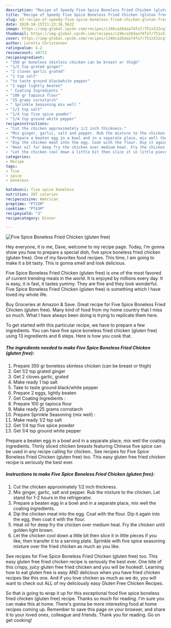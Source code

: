 ```yaml
---
description: "Recipe of Speedy Five Spice Boneless Fried Chicken (gluten free)"
title: "Recipe of Speedy Five Spice Boneless Fried Chicken (gluten free)"
slug: 43-recipe-of-speedy-five-spice-boneless-fried-chicken-gluten-free
date: 2020-10-15T21:23:36.562Z
image: https://img-global.cpcdn.com/recipes/c246ca26daa74fa7/751x532cq70/five-spice-boneless-fried-chicken-gluten-free-recipe-main-photo.jpg
thumbnail: https://img-global.cpcdn.com/recipes/c246ca26daa74fa7/751x532cq70/five-spice-boneless-fried-chicken-gluten-free-recipe-main-photo.jpg
cover: https://img-global.cpcdn.com/recipes/c246ca26daa74fa7/751x532cq70/five-spice-boneless-fried-chicken-gluten-free-recipe-main-photo.jpg
author: Loretta Christensen
ratingvalue: 4.2
reviewcount: 48713
recipeingredient:
- "350 gr boneless skinless chicken can be breast or thigh"
- "1/2 tsp grated ginger"
- "2 cloves garlic grated"
- "1 tsp salt"
- "to taste ground blackwhite pepper"
- "2 eggs lightly beaten"
- " Coating Ingredients "
- "100 gr tapioca flour"
- "25 grams cornstarch"
- " Sprinkle Seasoning mix well "
- "1/2 tsp salt"
- "1/4 tsp five spice powder"
- "1/4 tsp ground white pepper"
recipeinstructions:
- "Cut the chicken approximately 1/2 inch thickness."
- "Mix ginger, garlic, salt and pepper. Rub the mixture to the chicken. Let stand for 1-2 hours in the refrigerator."
- "Prepare a beaten egg in a bowl and in a separate place, mix well the coating ingredients."
- "Dip the chicken meat into the egg. Coat with the flour. Dip it again into the egg, then coat it with the flour."
- "Heat oil for deep fry the chicken over medium heat. Fry the chicken until golden light brown."
- "Let the chicken cool down a little bit then slice it in little pieces if you like, then transfer it to a serving plate. Sprinkle with five spice seasoning mixture over the fried chicken as much as you like."
categories:
- Recipe
tags:
- five
- spice
- boneless

katakunci: five spice boneless 
nutrition: 287 calories
recipecuisine: American
preptime: "PT25M"
cooktime: "PT43M"
recipeyield: "3"
recipecategory: Dinner

---
```



![Five Spice Boneless Fried Chicken (gluten free)](https://img-global.cpcdn.com/recipes/c246ca26daa74fa7/751x532cq70/five-spice-boneless-fried-chicken-gluten-free-recipe-main-photo.jpg)

Hey everyone, it is me, Dave, welcome to my recipe page. Today, I'm gonna show you how to prepare a special dish, five spice boneless fried chicken (gluten free). One of my favorites food recipes. This time, I am going to make it a bit tasty. This is gonna smell and look delicious.

Five Spice Boneless Fried Chicken (gluten free) is one of the most favored of current trending meals in the world. It is enjoyed by millions every day. It is easy, it is fast, it tastes yummy. They are fine and they look wonderful. Five Spice Boneless Fried Chicken (gluten free) is something which I have loved my whole life.

Buy Groceries at Amazon &amp; Save. Great recipe for Five Spice Boneless Fried Chicken (gluten free). Many kind of food from my home country that I miss so much. What I have always been doing is trying to replicate them here.


To get started with this particular recipe, we have to prepare a few ingredients. You can have five spice boneless fried chicken (gluten free) using 13 ingredients and 6 steps. Here is how you cook that.

<!--inarticleads1-->

##### The ingredients needed to make Five Spice Boneless Fried Chicken (gluten free):

1. Prepare 350 gr boneless skinless chicken (can be breast or thigh)
1. Get 1/2 tsp grated ginger
1. Get 2 cloves garlic, grated
1. Make ready 1 tsp salt
1. Take to taste ground black/white pepper
1. Prepare 2 eggs, lightly beaten
1. Get  Coating Ingredients :
1. Prepare 100 gr tapioca flour
1. Make ready 25 grams cornstarch
1. Prepare  Sprinkle Seasoning (mix well) :
1. Make ready 1/2 tsp salt
1. Get 1/4 tsp five spice powder
1. Get 1/4 tsp ground white pepper


Prepare a beaten egg in a bowl and in a separate place, mix well the coating ingredients. Thinly sliced chicken breasts featuring Chinese five spice can be used in any recipe calling for chicken.. See recipes for Five Spice Boneless Fried Chicken (gluten free) too. This easy gluten free fried chicken recipe is seriously the best ever. 

<!--inarticleads2-->

##### Instructions to make Five Spice Boneless Fried Chicken (gluten free):

1. Cut the chicken approximately 1/2 inch thickness.
1. Mix ginger, garlic, salt and pepper. Rub the mixture to the chicken. Let stand for 1-2 hours in the refrigerator.
1. Prepare a beaten egg in a bowl and in a separate place, mix well the coating ingredients.
1. Dip the chicken meat into the egg. Coat with the flour. Dip it again into the egg, then coat it with the flour.
1. Heat oil for deep fry the chicken over medium heat. Fry the chicken until golden light brown.
1. Let the chicken cool down a little bit then slice it in little pieces if you like, then transfer it to a serving plate. Sprinkle with five spice seasoning mixture over the fried chicken as much as you like.


See recipes for Five Spice Boneless Fried Chicken (gluten free) too. This easy gluten free fried chicken recipe is seriously the best ever. One bite of this crispy, juicy gluten free fried chicken and you will be hooked!. Learning how to eat gluten free is easy AND delicious when you have fried chicken recipes like this one. And if you love chicken as much as we do, you will want to check out ALL of my deliciously easy Gluten Free Chicken Recipes. 

So that is going to wrap it up for this exceptional food five spice boneless fried chicken (gluten free) recipe. Thanks so much for reading. I'm sure you can make this at home. There's gonna be more interesting food at home recipes coming up. Remember to save this page on your browser, and share it to your loved ones, colleague and friends. Thank you for reading. Go on get cooking!

